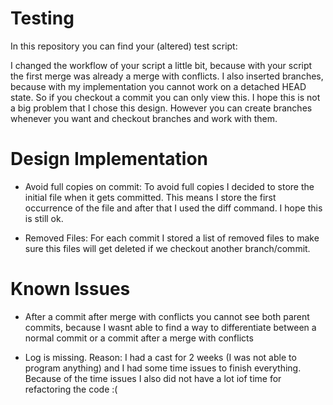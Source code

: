 # Testing

In this repository you can find your (altered) test script:

I changed the workflow of your script a little bit, because with your script the first merge was already a merge with conflicts.
I also inserted branches, because with my implementation you cannot work on a detached HEAD state.
So if you checkout a commit you can only view this. I hope this is not a big problem that I chose this design.
However you can create branches whenever you want and checkout branches and work with them.


# Design Implementation

* Avoid full copies on commit:
To avoid full copies I decided to store the initial file when it gets committed.
This means I store the first occurrence of the file and after that I used the diff command.
I hope this is still ok.

* Removed Files: For each commit I stored a list of removed files to make sure this files will get deleted if we checkout another branch/commit.


# Known Issues

* After a commit after merge with conflicts you cannot see both parent commits, because I wasnt able to find a way to differentiate between a normal commit or a commit after a merge with conflicts

* Log is missing. Reason: I had a cast for 2 weeks (I was not able to program anything) and I had some time issues to finish everything.
Because of the time issues I also did not have a lot iof time for refactoring the code :(
